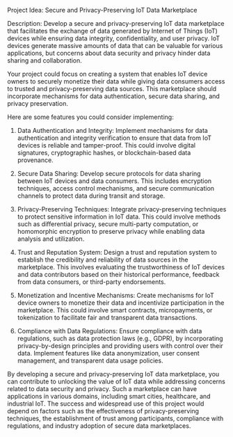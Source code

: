 
Project Idea: Secure and Privacy-Preserving IoT Data Marketplace

Description:
Develop a secure and privacy-preserving IoT data marketplace that facilitates the exchange of data generated by Internet of Things (IoT) devices while ensuring data integrity, confidentiality, and user privacy. IoT devices generate massive amounts of data that can be valuable for various applications, but concerns about data security and privacy hinder data sharing and collaboration.

Your project could focus on creating a system that enables IoT device owners to securely monetize their data while giving data consumers access to trusted and privacy-preserving data sources. This marketplace should incorporate mechanisms for data authentication, secure data sharing, and privacy preservation.

Here are some features you could consider implementing:

1. Data Authentication and Integrity: Implement mechanisms for data authentication and integrity verification to ensure that data from IoT devices is reliable and tamper-proof. This could involve digital signatures, cryptographic hashes, or blockchain-based data provenance.

2. Secure Data Sharing: Develop secure protocols for data sharing between IoT devices and data consumers. This includes encryption techniques, access control mechanisms, and secure communication channels to protect data during transit and storage.

3. Privacy-Preserving Techniques: Integrate privacy-preserving techniques to protect sensitive information in IoT data. This could involve methods such as differential privacy, secure multi-party computation, or homomorphic encryption to preserve privacy while enabling data analysis and utilization.

4. Trust and Reputation System: Design a trust and reputation system to establish the credibility and reliability of data sources in the marketplace. This involves evaluating the trustworthiness of IoT devices and data contributors based on their historical performance, feedback from data consumers, or third-party endorsements.

5. Monetization and Incentive Mechanisms: Create mechanisms for IoT device owners to monetize their data and incentivize participation in the marketplace. This could involve smart contracts, micropayments, or tokenization to facilitate fair and transparent data transactions.

6. Compliance with Data Regulations: Ensure compliance with data regulations, such as data protection laws (e.g., GDPR), by incorporating privacy-by-design principles and providing users with control over their data. Implement features like data anonymization, user consent management, and transparent data usage policies.

By developing a secure and privacy-preserving IoT data marketplace, you can contribute to unlocking the value of IoT data while addressing concerns related to data security and privacy. Such a marketplace can have applications in various domains, including smart cities, healthcare, and industrial IoT. The success and widespread use of this project would depend on factors such as the effectiveness of privacy-preserving techniques, the establishment of trust among participants, compliance with regulations, and industry adoption of secure data marketplaces.